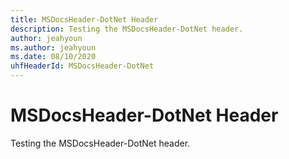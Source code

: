 ```yaml
---
title: MSDocsHeader-DotNet Header
description: Testing the MSDocsHeader-DotNet header.
author: jeahyoun
ms.author: jeahyoun
ms.date: 08/10/2020
uhfHeaderId: MSDocsHeader-DotNet
---
```


# MSDocsHeader-DotNet Header

Testing the MSDocsHeader-DotNet header.
